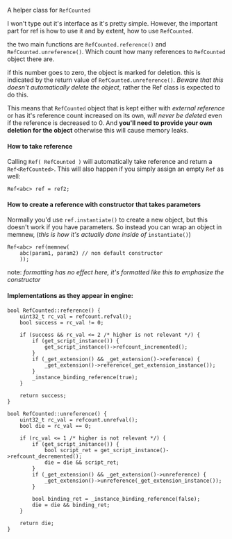 A helper class for `RefCounted`

I won't type out it's interface as it's pretty simple.
However, the important part for ref is how to use it and by extent, how to use `RefCounted`.

the two main functions are `RefCounted.reference()` and `RefCounted.unreference()`.
Which count how many references to `RefCounted` object there are.

if this number goes to zero, the object is marked for deletion.
this is indicated by the return value of `RefCounted.unreference()`. *Beware that this doesn't automatically delete the object*, rather the Ref class is expected to do this.

This means that `RefCounted` object that is kept either with *external reference* or has it's reference count increased on its own, *will never be deleted* even if the reference is decreased to 0.
And **you'll need to provide your own deletion for the object** otherwise this will cause memory leaks.
 

#### How to take reference
Calling `Ref( RefCounted )` will automatically take reference and return a `Ref<RefCounted>`.
This will also happen if you simply assign an empty `Ref` as well:
```
Ref<abc> ref = ref2;
```

#### How to create a reference with constructor that takes parameters
Normally you'd use `ref.instantiate()` to create a new object, but this doesn't work if you have parameters.
So instead you can wrap an object in memnew, (*this is how it's actually done inside of* `instantiate()`)
```
Ref<abc> ref(memnew(
	abc(param1, param2) // non default constructor
	));
```
note: *formatting has no effect here, it's formatted like this to emphasize the constructor*
#### Implementations as they appear in engine:
```
bool RefCounted::reference() {
    uint32_t rc_val = refcount.refval();
    bool success = rc_val != 0;

    if (success && rc_val <= 2 /* higher is not relevant */) {
        if (get_script_instance()) {
            get_script_instance()->refcount_incremented();
        }
        if (_get_extension() && _get_extension()->reference) {
            _get_extension()->reference(_get_extension_instance());
        }
        _instance_binding_reference(true);
    }

    return success;
}

  ```

```
bool RefCounted::unreference() {
    uint32_t rc_val = refcount.unrefval();
    bool die = rc_val == 0;

    if (rc_val <= 1 /* higher is not relevant */) {
        if (get_script_instance()) {
            bool script_ret = get_script_instance()->refcount_decremented();
            die = die && script_ret;
        }
        if (_get_extension() && _get_extension()->unreference) {
            _get_extension()->unreference(_get_extension_instance());
        }

        bool binding_ret = _instance_binding_reference(false);
        die = die && binding_ret;
    }

    return die;
}
```